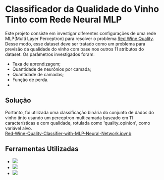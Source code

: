 # Classificador da Qualidade do Vinho Tinto com Rede Neural MLP

Este projeto consiste em investigar diferentes configurações de uma rede MLP(Multi Layer Perceptron) para resolver o 
problema [Red Wine Quality](https://www.kaggle.com/datasets/uciml/red-wine-quality-cortez-et-al-2009). Desse modo, esse dataset deve ser tratado como um problema 
para previsão da qualidade do vinho com base nos outros 11 atributos do dataset. Os 
parâmetros investigados foram:
- Taxa de aprendizagem;
- Quantidade de neurônios por camada;
- Quantidade de camadas;
- Função de perda.
- 
## Solução
Portanto, foi utilizada uma classificação binária do conjunto de dados do vinho tinto usando um perceptron multicamada baseado em 11 características e com qualidade, rotulada como 'quality_opinion', como variável alvo.<br>
[Red-Wine-Quality-Classifier-with-MLP-Neural-Network.ipynb](https://github.com/AlessandroVasconcelos/Aplicacao_Java_WEB_em_MVC/blob/main/Projeto%2002%20(Banco%20de%20Dados)/veiculos.sql)

## Ferramentas Utilizadas

- <a href ="https://www.anaconda.com/download"><img src="https://img.shields.io/badge/Anaconda-%2344A833.svg?style=for-the-badge&logo=anaconda&logoColor=white"></a>
- <a href ="https://anaconda.org/anaconda/orange3"><img src="https://img.shields.io/badge/Orange3 :: Anaconda%20-1B6C6?style=for-the-badge%20netbeans%20IDE&logoColor=white"></a>
- <a href ="https://scikit-learn.org/stable/modules/generated/sklearn.neural_network.MLPClassifier.html"><img src="https://img.shields.io/badge/sklearn.neural_network.MLPClassifier%20-1B6AC6?style=for-the-badge%20netbeans%20IDE&logoColor=white"></a>

